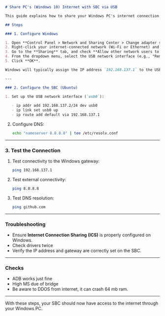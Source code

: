```markdown
# Share PC's (Windows 10) Internet with SBC via USB  

This guide explains how to share your Windows PC's internet connection with a single-board computer (SBC) running Ubuntu, using just a USB cable.  

## Steps  

### 1. Configure Windows  

1. Open **Control Panel > Network and Sharing Center > Change adapter settings**.  
2. Right-click your internet-connected network (Wi-Fi or Ethernet) and select **Properties**.  
3. Go to the **Sharing** tab, and check **Allow other network users to connect through this computer's Internet connection**.  
4. From the dropdown menu, select the USB network interface (e.g., "Remote NDIS").  
5. Click **OK**.  

Windows will typically assign the IP address `192.168.137.1` to the USB interface.  

---

### 2. Configure the SBC (Ubuntu)  

1. Set up the USB network interface (`usb0`):  
   
   - ip addr add 192.168.137.2/24 dev usb0  
   - ip link set usb0 up  
   - ip route add default via 192.168.137.1  
   ```  

2. Configure DNS:  
   ```bash
   echo "nameserver 8.8.8.8" | tee /etc/resolv.conf  
   ```  

---

### 3. Test the Connection  

1. Test connectivity to the Windows gateway:  
   ```bash
   ping 192.168.137.1  
   ```  

2. Test external connectivity:  
   ```bash
   ping 8.8.8.8  
   ```  

3. Test DNS resolution:  
   ```bash
   ping github.com  
   ```  

---

### Troubleshooting  

- Ensure **Internet Connection Sharing (ICS)** is properly configured on Windows.  
- Check drivers twice
- Verify the IP address and gateway are correctly set on the SBC.  

---

### Checks 

- ADB works just fine
- High MS due of bridge
- Be aware to DDOS from internet, it can crash 64 mb ram.

---

With these steps, your SBC should now have access to the internet through your Windows PC.  
```
